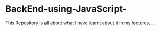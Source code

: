 # BackEnd-using-JavaScript- <br>
This Repository is all about what I have learnt about it in my lectures....

